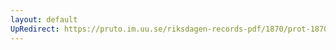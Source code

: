 ```yaml
---
layout: default
UpRedirect: https://pruto.im.uu.se/riksdagen-records-pdf/1870/prot-1870--fk--122/prot-1870--fk--122_004.pdf
---
```

